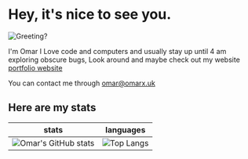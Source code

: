# Hey, it's nice to see you.
![Greeting?](https://media.giphy.com/media/XD9o33QG9BoMis7iM4/giphy.gif)

I'm Omar I Love code and computers and usually stay up until 4 am exploring obscure bugs, Look around and maybe check out my website [portfolio website](https://omarx.uk) 

You can contact me through omar@omarx.uk
## Here are my stats



stats             |  languages
:-------------------------:|:-------------------------:
![Omar's GitHub stats](https://github-readme-stats-three-plum.vercel.app/api/?username=OmarAhmed-A&show_icons=true&theme=nightowl)  |  ![Top Langs](https://github-readme-stats-three-plum.vercel.app/api/top-langs/?username=OmarAhmed-A&layout=compact&langs_count=15&exclude_repo=PortfolioWebsite&hide=html,ejs,shell,cmake,swift,ruby,batchfile,css,jupyter%20notebook,objective-c)
